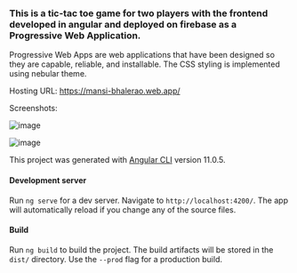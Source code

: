 ### This is a tic-tac toe game for two players with the frontend developed in angular and deployed on firebase as a Progressive Web Application.
Progressive Web Apps are web applications that have been designed so they are capable, reliable, and installable.
The CSS styling is implemented using nebular theme.

Hosting URL: https://mansi-bhalerao.web.app/


Screenshots: 

![image](https://user-images.githubusercontent.com/37478264/137627067-b6a09a0f-92ec-4350-a68b-2fc4e18a7c2a.png)

![image](https://user-images.githubusercontent.com/37478264/137627117-ad0f020e-78ad-4e34-8c03-0432653a8fb2.png)



This project was generated with [Angular CLI](https://github.com/angular/angular-cli) version 11.0.5.

#### Development server

Run `ng serve` for a dev server. Navigate to `http://localhost:4200/`. The app will automatically reload if you change any of the source files.

#### Build

Run `ng build` to build the project. The build artifacts will be stored in the `dist/` directory. Use the `--prod` flag for a production build.

